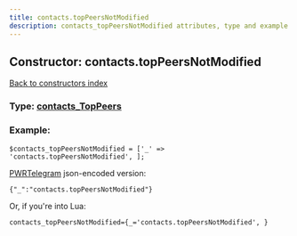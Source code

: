 ```yaml
---
title: contacts.topPeersNotModified
description: contacts_topPeersNotModified attributes, type and example
---
```

## Constructor: contacts.topPeersNotModified  
[Back to constructors index](index.md)






### Type: [contacts\_TopPeers](../types/contacts_TopPeers.md)


### Example:

```
$contacts_topPeersNotModified = ['_' => 'contacts.topPeersNotModified', ];
```  

[PWRTelegram](https://pwrtelegram.xyz) json-encoded version:

```
{"_":"contacts.topPeersNotModified"}
```


Or, if you're into Lua:  


```
contacts_topPeersNotModified={_='contacts.topPeersNotModified', }

```


